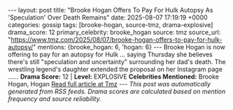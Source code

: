 --- layout: post title: "Brooke Hogan Offers To Pay For Hulk Autopsy As 'Speculation' Over Death Remains" date: 2025-08-07 17:19:19 +0000 categories: gossip tags: [brooke-hogan, source-tmz, drama-explosive] drama_score: 12 primary_celebrity: brooke_hogan source: tmz source_url: "https://www.tmz.com/2025/08/07/brooke-hogan-offers-to-pay-for-hulk-autopsy/" mentions: {brooke_hogan: 6, 'hogan: 6} --- Brooke Hogan is now offering to pay for an autopsy for Hulk ... saying Thursday she believes there's still "speculation and uncertainty" surrounding her dad's death. The wrestling legend's daughter extended the proposal on her Instagram page ...… **Drama Score:** 12 | **Level:** EXPLOSIVE **Celebrities Mentioned:** Brooke Hogan, Hogan [Read full article at Tmz](https://www.tmz.com/2025/08/07/brooke-hogan-offers-to-pay-for-hulk-autopsy/) --- *This post was automatically generated from RSS feeds. Drama scores are calculated based on mention frequency and source reliability.*
